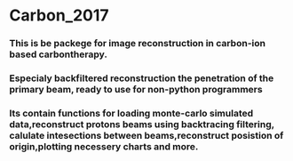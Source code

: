 # Carbon_2017
### This is be packege for image reconstruction in carbon-ion based carbontherapy.
### Especialy backfiltered reconstruction the penetration of the primary beam, ready to use for non-python programmers
### Its contain functions for loading monte-carlo simulated data,reconstruct protons beams using backtracing filtering, calulate intesections between beams,reconstruct posistion of origin,plotting necessery charts and more.
